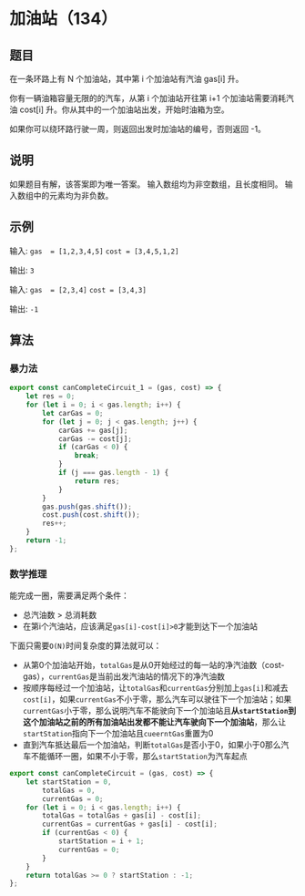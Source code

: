 # 加油站（134）

## 题目

在一条环路上有 N 个加油站，其中第 i 个加油站有汽油 gas[i] 升。

你有一辆油箱容量无限的的汽车，从第 i 个加油站开往第 i+1 个加油站需要消耗汽油 cost[i] 升。你从其中的一个加油站出发，开始时油箱为空。

如果你可以绕环路行驶一周，则返回出发时加油站的编号，否则返回 -1。

## 说明

如果题目有解，该答案即为唯一答案。
输入数组均为非空数组，且长度相同。
输入数组中的元素均为非负数。

## 示例

输入: 
`gas  = [1,2,3,4,5]`
`cost = [3,4,5,1,2]`

输出: `3`

输入: 
`gas  = [2,3,4]`
`cost = [3,4,3]`

输出: `-1`

## 算法

### 暴力法

```js
export const canCompleteCircuit_1 = (gas, cost) => {
	let res = 0;
	for (let i = 0; i < gas.length; i++) {
		let carGas = 0;
		for (let j = 0; j < gas.length; j++) {
			carGas += gas[j];
			carGas -= cost[j];
			if (carGas < 0) {
				break;
			}
			if (j === gas.length - 1) {
				return res;
			}
		}
		gas.push(gas.shift());
		cost.push(cost.shift());
		res++;
	}
	return -1;
};
```

### 数学推理

能完成一圈，需要满足两个条件：

- 总汽油数 > 总消耗数
- 在第i个汽油站，应该满足`gas[i]-cost[i]>0`才能到达下一个加油站

下面只需要`O(N)`时间复杂度的算法就可以：

- 从第0个加油站开始，`totalGas`是从0开始经过的每一站的净汽油数（cost-gas），`currentGas`是当前出发汽油站的情况下的净汽油数
- 按顺序每经过一个加油站，让`totalGas`和`currentGas`分别加上`gas[i]`和减去`cost[i]`，如果`currentGas`不小于零，那么汽车可以驶往下一个加油站；如果`currentGas`小于零，那么说明汽车不能驶向下一个加油站且**从`startStation`到这个加油站之前的所有加油站出发都不能让汽车驶向下一个加油站**，那么让`startStation`指向下一个加油站且`cueerntGas`重置为0
- 直到汽车抵达最后一个加油站，判断`totalGas`是否小于0，如果小于0那么汽车不能循环一圈，如果不小于零，那么`startStation`为汽车起点

```js
export const canCompleteCircuit = (gas, cost) => {
	let startStation = 0,
		totalGas = 0,
		currentGas = 0;
	for (let i = 0; i < gas.length; i++) {
		totalGas = totalGas + gas[i] - cost[i];
		currentGas = currentGas + gas[i] - cost[i];
		if (currentGas < 0) {
			startStation = i + 1;
			currentGas = 0;
		}
	}
	return totalGas >= 0 ? startStation : -1;
};

```